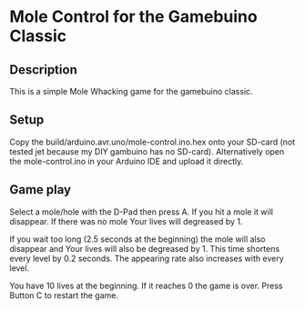 # Mole Control for the Gamebuino Classic
## Description
This is a simple Mole Whacking game for the gamebuino classic.
## Setup
Copy the build/arduino.avr.uno/mole-control.ino.hex onto your SD-card (not tested jet because my DIY gambuino has no SD-card).
Alternatively open the mole-control.ino in your Arduino IDE and upload it directly.
## Game play
Select a mole/hole with the D-Pad then press A. If you hit a mole it will disappear. If there was no mole Your lives will degreased by 1.

If you wait too long (2.5 seconds at the beginning) the mole will also disappear and Your lives will also be degreased by 1. This time shortens every level by 0.2 seconds. The appearing rate also increases with every level.

You have 10 lives at the beginning. If it reaches 0 the game is over.
Press Button C to restart the game.
